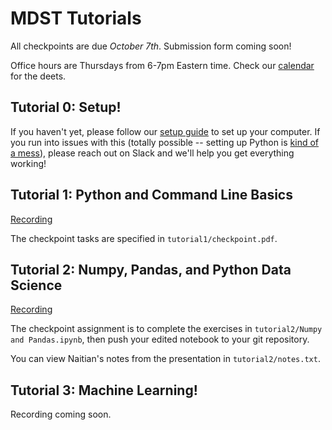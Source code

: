 # MDST Tutorials

All checkpoints are due *October 7th*. Submission form coming soon!

Office hours are Thursdays from 6-7pm Eastern time. Check our
[calendar](https://mdst.club/agenda) for the deets.

## Tutorial 0: Setup!

If you haven't yet, please follow our [setup guide](https://docs.google.com/document/d/1G4emSlhYOpDq091cmu9UH3FxWXxvPzNao9PsMdXWmu8/edit#)
to set up your computer.  If you run into issues with this (totally possible --
setting up Python is [kind of a mess](https://xkcd.com/1987/)), please reach out
on Slack and we'll help you get everything working!

## Tutorial 1: Python and Command Line Basics

[Recording](https://umich.zoom.us/rec/share/NYc2GqrsstcEDprQlll9LzvWhlwj_xrBPvSDJsPQ_jzG31OHXiCLnmgZLT99eANt.A0tWD7qcO6U1rx9W)

The checkpoint tasks are specified in `tutorial1/checkpoint.pdf`.

## Tutorial 2: Numpy, Pandas, and Python Data Science

[Recording](https://umich.zoom.us/rec/play/MpyuhjOgd93dnyf66uDyRRR1si6DOahu4E8WBIra6WMnssJ3u3XclfkI7F-g8GZ5coSfI6bQ6KdDEIKp.GzPQE-NV1AlnKynb?continueMode=true)

The checkpoint assignment is to complete the exercises in `tutorial2/Numpy and
Pandas.ipynb`, then push your edited notebook to your git repository.

You can view Naitian's notes from the presentation in `tutorial2/notes.txt`.

## Tutorial 3: Machine Learning!

Recording coming soon.
